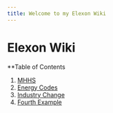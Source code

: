 ```yaml
---
title: Welcome to my Elexon Wiki 
---
```

# Elexon Wiki

**Table of Contents
1. [MHHS](MHHS.md)
2. [Energy Codes](energy-codes.md)
3. [Industry Change](industry-change.md)
4. [Fourth Example](#fourth-examplehttpwwwfourthexamplecom)



